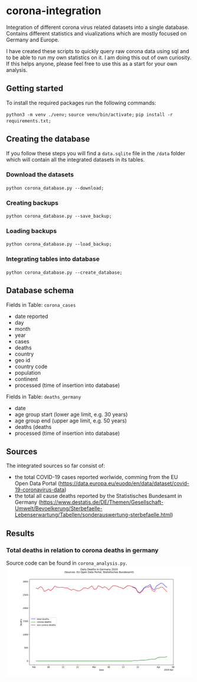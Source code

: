 # corona-integration
Integration of different corona virus related datasets into a single database. Contains different statistics and viualizations which are mostly focused on Germany and Europe.

I have created these scripts to quickly query raw corona data using sql and to be able to run my own statistics on it. I am doing this out of own curiosity. If this helps anyone, please feel free to use this as a start for your own analysis.


## Getting started
To install the required packages run the following commands:

`python3 -m venv ./venv;`
`source venv/bin/activate;`
`pip install -r requirements.txt;`


## Creating the database
If you follow these steps you will find a `data.sqlite` file in the `/data` folder which will contain all the integrated datasets in its tables.

### Download the datasets
`python corona_database.py --download;`

### Creating backups
`python corona_database.py --save_backup;`

### Loading backups
`python corona_database.py --load_backup;`

### Integrating tables into database
`python corona_database.py --create_database;`


## Database schema
Fields in Table: `corona_cases`
* date reported
* day
* month
* year
* cases
* deaths
* country
* geo id
* country code
* population
* continent
* processed (time of insertion into database)

Fields in Table: `deaths_germany`
* date
* age group start (lower age limit, e.g. 30 years)
* age group end (upper age limit, e.g. 50 years)
* deaths (deaths 
* processed (time of insertion into database)


## Sources
The integrated sources so far consist of:
* the total COVID-19 cases reported worlwide, comming from the EU Open Data Portal (https://data.europa.eu/euodp/en/data/dataset/covid-19-coronavirus-data) 
* the total all cause deaths reported by the Statistisches Bundesamt in Germany (https://www.destatis.de/DE/Themen/Gesellschaft-Umwelt/Bevoelkerung/Sterbefaelle-Lebenserwartung/Tabellen/sonderauswertung-sterbefaelle.html)


## Results

### Total deaths in relation to corona deaths in germany
Source code can be found in `corona_analysis.py`.
![Corona-vs-total-deaths-germany](results/corona_total_deaths_germany.png)


